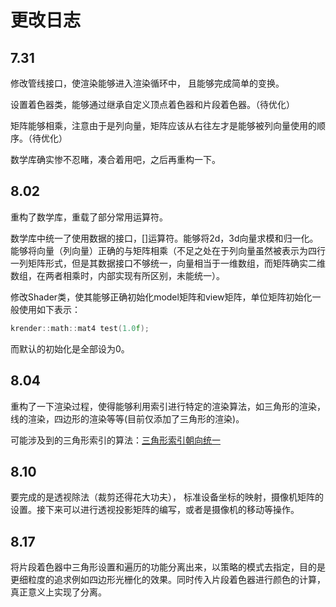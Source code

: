 # 更改日志

## 7.31

修改管线接口，使渲染能够进入渲染循环中， 且能够完成简单的变换。

设置着色器类，能够通过继承自定义顶点着色器和片段着色器。（待优化）

矩阵能够相乘，注意由于是列向量，矩阵应该从右往左才是能够被列向量使用的顺序。（待优化）

数学库确实惨不忍睹，凑合着用吧，之后再重构一下。

## 8.02

重构了数学库，重载了部分常用运算符。

数学库中统一了使用数据的接口，[]运算符。能够将2d，3d向量求模和归一化。能够将向量（列向量）正确的与矩阵相乘（不足之处在于列向量虽然被表示为四行一列矩阵形式，但是其数据接口不够统一，向量相当于一维数组，而矩阵确实二维数组，在两者相乘时，内部实现有所区别，未能统一）。

修改Shader类，使其能够正确初始化model矩阵和view矩阵，单位矩阵初始化一般使用如下表示：

```C++
krender::math::mat4 test(1.0f);
```
而默认的初始化是全部设为0。
 
## 8.04

重构了一下渲染过程，使得能够利用索引进行特定的渲染算法，如三角形的渲染，线的渲染，四边形的渲染等等(目前仅添加了三角形的渲染)。

可能涉及到的三角形索引的算法：[三角形索引朝向统一](https://www.nowcoder.com/questionTerminal/b92d1fcdb1364573b17b1464019e001c?f=discussion)

## 8.10

要完成的是透视除法（裁剪还得花大功夫）， 标准设备坐标的映射，摄像机矩阵的设置。接下来可以进行透视投影矩阵的编写，或者是摄像机的移动等操作。

## 8.17

将片段着色器中三角形设置和遍历的功能分离出来，以策略的模式去指定，目的是更细粒度的追求例如四边形光栅化的效果。同时传入片段着色器进行颜色的计算，真正意义上实现了分离。
